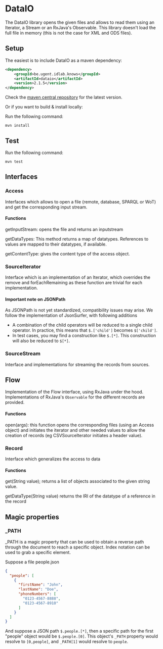# DataIO

The DataIO library opens the given files and allows to read them using an Iterator, a Stream or an RxJava's Observable.
This library doesn't load the full file in memory (this is not the case for XML and ODS files).

## Setup
The easiest is to include DataIO as a maven dependency:

```xml
<dependency>
    <groupId>be.ugent.idlab.knows</groupId>
    <artifactId>dataio</artifactId>
    <version>2.1.5</version>
</dependency>
```
Check the [maven central repository](https://central.sonatype.com/search?q=be.ugent.idlab.knows&namespace=be.ugent.idlab.knows&name=dataio)
for the latest version.

Or if you want to build & install locally:

Run the following command:

    mvn install

## Test
Run the following command:

    mvn test
## Interfaces

### Access
Interfaces which allows to open a file (remote, database, SPARQL or WoT) and get the corresponding input stream.

#### Functions
getInputStream: opens the file and returns an inputstream

getDataTypes: This method returns a map of datatypes.
References to values are mapped to their datatypes, if available.

getContentType: gives the content type of the access object.

### SourceIterator
Interface which is an implementation of an Iterator<Record>, which overrides the remove and forEachRemaining as these function are trivial for each implementation.

#### Important note on JSONPath
As JSONPath is not yet standardized, compatibility issues may arise. We follow the implementation of JsonSurfer, with following additions

- A combination of the child operators will be reduced to a single child operator. In practice, this means that `$.['child']` becomes `$['child']`.
- In test cases, you may find a construction like `$.[*]`. This construction will also be reduced to `$[*]`.

### SourceStream
Interface and implementations for streaming the records from sources.

## Flow
Implementation of the Flow interface, using RxJava under the hood. Implementations of RxJava's ``Observable`` for the different records are provided.

#### Functions

open(args): this function opens the corresponding files (using an Access object) and initiates the iterator and other needed values to allow the creation of records (eg CSVSourceIterator initiates a header value). 

### Record
Interface which generalizes the access to data

#### Functions
     
get(String value); returns a list of objects associated to the given string value.

getDataType(String value) returns the IRI of the datatype of a reference in the record

## Magic properties

### _PATH
_PATH is a magic property that can be used to obtain a reverse path through the document to reach a specific object. 
Index notation can be used to grab a specific element.

Suppose a file people.json
```json
{
  "people": [
    {
      "firstName": "John",
      "lastName": "Doe",
      "phoneNumbers": [
        "0123-4567-8888",
        "0123-4567-8910"
      ]
    }
  ]
}
```
And suppose a JSON path ``$.people.[*]``, then a specific path for the first "people" object would be ``$.people.[0]``.
This object's ``_PATH`` property would resolve to ``[0,people]``, and ``_PATH[1]`` would resolve to ``people``.
